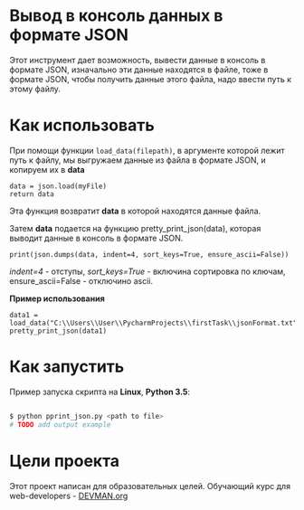 # Вывод в консоль данных в формате JSON

Этот инструмент дает возможность, вывести данные в консоль в формате JSON, изначально эти данные находятся в файле, тоже в формате JSON, чтобы получить данные этого файла, надо ввести путь к этому файлу.

# Как использовать

При помощи функции `load_data(filepath)`, в аргументе которой лежит путь к файлу, мы выгружаем данные из файла в формате JSON, и копируем их в **data**
```
data = json.load(myFile)
return data
```
Эта функция возвратит **data** в которой находятся данные файла.

Затем **data** подается на функцию pretty_print_json(data), которая выводит данные в консоль в формате JSON.
```
print(json.dumps(data, indent=4, sort_keys=True, ensure_ascii=False))
```
*indent=4* - отступы, *sort_keys=True* - включина сортировка по ключам, ensure_ascii=False - отключино  ascii.

**Пример использования**
```
data1 = load_data("C:\\Users\\User\\PycharmProjects\\firstTask\\jsonFormat.txt")
pretty_print_json(data1)
```

# Как запустить

Пример запуска скрипта на **Linux**, **Python 3.5**:

```bash

$ python pprint_json.py <path to file>
# TODO add output example

```

# Цели проекта 

Этот проект написан для образовательных целей. Обучающий курс для web-developers - [DEVMAN.org](https://devman.org)
